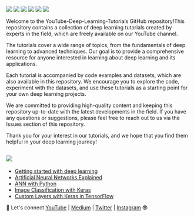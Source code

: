 [![](https://img.shields.io/badge/Python-blue?style=plastic&logo=python&logoColor=white)]()
[![](https://img.shields.io/badge/TensorFlow-E14D2A?style=plastic&logo=tensorflow&logoColor=white)]()
[![](https://img.shields.io/badge/Keras-mint?style=plastic&logo=keras&logoColor=white)]()
[![](https://img.shields.io/badge/YouTube-FF0000?style=plastic&logo=youtube&logoColor=white)](https://www.youtube.com/c/TirendazAcademy)
[![](https://img.shields.io/badge/Medium-000000?&style=plastic&logo=medium&logoColor=white)](https://tirendazacademy.medium.com)
[![](https://img.shields.io/badge/Kaggle-0002A1?style=plastic&logo=Kaggle&logoColor=white)](https://www.kaggle.com/TirendazAcademy)

Welcome to the YouTube-Deep-Learning-Tutorials GitHub repository!This repository contains a collection of deep learning tutorials created by experts in the field, which are freely available on our YouTube channel.

The tutorials cover a wide range of topics, from the fundamentals of deep learning to advanced techniques. Our goal is to provide a comprehensive resource for anyone interested in learning about deep learning and its applications.

Each tutorial is accompanied by code examples and datasets, which are also available in this repository. We encourage you to explore the code, experiment with the datasets, and use these tutorials as a starting point for your own deep learning projects.

We are committed to providing high-quality content and keeping this repository up-to-date with the latest developments in the field. If you have any questions or suggestions, please feel free to reach out to us via the Issues section of this repository.

Thank you for your interest in our tutorials, and we hope that you find them helpful in your deep learning journey!

## [![](https://img.shields.io/badge/YouTube-FF0000?style=plastic&logo=youtube&logoColor=white)](https://www.youtube.com/c/TirendazAcademy)

- [Getting started with deep learning](https://youtu.be/b0Y-7dv3ZXo)
- [Artificial Neural Networks Explained](https://youtu.be/eOeKEOGlOf0)
- [ANN with Python](https://youtu.be/2CmFgOPeFFM)
- [Image Classification with Keras](https://youtu.be/7JvriP1lWJA)
- [Custom Layers with Keras in TensorFlow](https://youtu.be/yJgSGE2-L_o)

🔗 Let's connect [YouTube](http://youtube.com/tirendazacademy) | [Medium](http://tirendazacademy.medium.com) | [Twitter](http://twitter.com/tirendazacademy) | [Instagram](https://www.instagram.com/tirendazacademy) 😎
